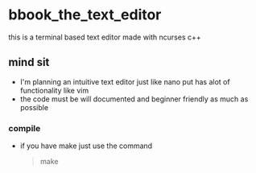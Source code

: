 # bbook_the_text_editor
this is a terminal based text editor made with ncurses c++ 
## mind sit 
  - I'm planning an intuitive text editor just like nano put has alot of functionality like vim  
  - the code must be will documented and beginner friendly as much as possible 
### compile 
 - if you have make just use the command 
    > make
